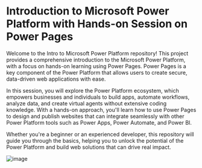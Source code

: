 # Introduction to Microsoft Power Platform with Hands-on Session on Power Pages

Welcome to the Intro to Microsoft Power Platform repository! This project provides a comprehensive introduction to the Microsoft Power Platform, with a focus on hands-on learning using Power Pages. Power Pages is a key component of the Power Platform that allows users to create secure, data-driven web applications with ease.

In this session, you will explore the Power Platform ecosystem, which empowers businesses and individuals to build apps, automate workflows, analyze data, and create virtual agents without extensive coding knowledge. With a hands-on approach, you'll learn how to use Power Pages to design and publish websites that can integrate seamlessly with other Power Platform tools such as Power Apps, Power Automate, and Power BI.

Whether you're a beginner or an experienced developer, this repository will guide you through the basics, helping you to unlock the potential of the Power Platform and build web solutions that can drive real impact.

![image](https://github.com/user-attachments/assets/61439aaa-bad0-474e-a396-7122486b8f79)
